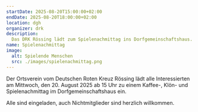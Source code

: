 ```yaml
---
startDate: 2025-08-20T15:00:00+02:00
endDate: 2025-08-20T18:00:00+02:00
location: dgh
organizer: drk
description:
  Das DRK Rössing lädt zum Spielenachmittag ins Dorfgemeinschaftshaus.
name: Spielenachmittag
image:
  alt: Spielende Menschen
  src: ./images/spielenachmittag.png
---
```


Der Ortsverein vom Deutschen Roten Kreuz Rössing lädt alle Interessierten am
Mittwoch, den 20. August 2025 ab 15 Uhr zu einem Kaffee-, Klön- und
Spielenachmittag im Dorfgemeinschaftshaus ein.

Alle sind eingeladen, auch Nichtmitglieder sind herzlich willkommen.
